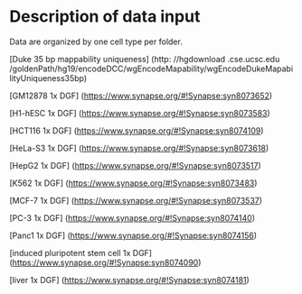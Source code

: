 Description of data input
=========================

Data are organized by one cell type per folder.

[Duke 35 bp mappability uniqueness] (http: //hgdownload .cse.ucsc.edu /goldenPath/hg19/encodeDCC/wgEncodeMapability/wgEncodeDukeMapabilityUniqueness35bp)

[GM12878 1x DGF] (https://www.synapse.org/#!Synapse:syn8073652)

[H1-hESC 1x DGF] (https://www.synapse.org/#!Synapse:syn8073583)

[HCT116 1x DGF] (https://www.synapse.org/#!Synapse:syn8074109)

[HeLa-S3 1x DGF] (https://www.synapse.org/#!Synapse:syn8073618)

[HepG2 1x DGF] (https://www.synapse.org/#!Synapse:syn8073517)

[K562 1x DGF] (https://www.synapse.org/#!Synapse:syn8073483)

[MCF-7 1x DGF] (https://www.synapse.org/#!Synapse:syn8073537)

[PC-3 1x DGF] (https://www.synapse.org/#!Synapse:syn8074140)

[Panc1 1x DGF] (https://www.synapse.org/#!Synapse:syn8074156)

[induced pluripotent stem cell 1x DGF] (https://www.synapse.org/#!Synapse:syn8074090)

[liver 1x DGF] (https://www.synapse.org/#!Synapse:syn8074181)

